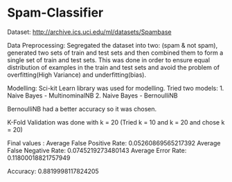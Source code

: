 # Spam-Classifier
Dataset: http://archive.ics.uci.edu/ml/datasets/Spambase

Data Preprocessing: Segregated the dataset into two: (spam & not spam), generated two sets of train and test sets and then combined them to form a single set of train and test sets. This was done in order to ensure equal distribution of examples in the train and test sets and avoid the problem of overfitting(High Variance) and underfitting(bias).

Modelling: Sci-kit Learn library was used for modelling. 
  Tried two models:
      1. Naive Bayes - MultinominalNB
      2. Naive Bayes - BernoulliNB
      
  BernoulliNB had a better accuracy so it was chosen.
  
  
K-Fold Validation was done with k = 20 (Tried k = 10 and k = 20 and chose k = 20)


Final values :
Average False Positive Rate: 0.05260869565217392 
Average False Negative Rate: 0.0745219273480143 
Average Error Rate: 0.11800018821757949 


Accuracy:  0.8819998117824205





